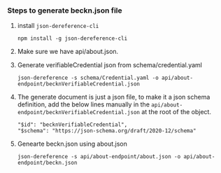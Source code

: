 ### Steps to generate beckn.json file

1. install ```json-dereference-cli```

    ```npm install -g json-dereference-cli```

2. Make sure we have api/about.json.

3. Generate verifiableCredential json from schema/credential.yaml

    ```json-dereference -s schema/Credential.yaml -o api/about-endpoint/becknVerifiableCredential.json```

4. The generate document is just a json file, to make it a json schema definition, add the below lines manually in the ```api/about-endpoint/becknVerifiableCredential.json``` at the root of the object.

    ```
    "$id": "becknVerifiableCredential",
    "$schema": "https://json-schema.org/draft/2020-12/schema"
    ```

5. Genearte beckn.json using about.json

    ```
    json-dereference -s api/about-endpoint/about.json -o api/about-endpoint/beckn.json
    ```